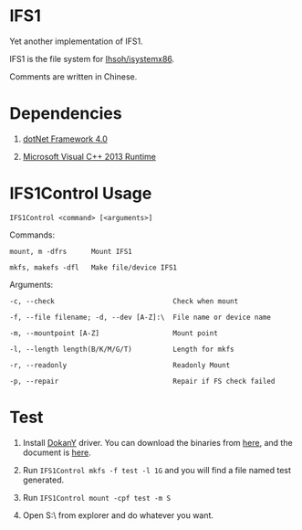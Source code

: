 IFS1
==

Yet another implementation of IFS1.

IFS1 is the file system for [Ihsoh/isystemx86](https://github.com/Ihsoh/isystemx86).

Comments are written in Chinese.

Dependencies
==

1. [dotNet Framework 4.0](http://www.microsoft.com/en-us/download/details.aspx?id=17718)

1. [Microsoft Visual C++ 2013 Runtime](http://www.microsoft.com/en-us/download/details.aspx?id=40784)

IFS1Control Usage
==

	IFS1Control <command> [<arguments>]

Commands:

	mount, m -dfrs		Mount IFS1

	mkfs, makefs -dfl	Make file/device IFS1

Arguments:

	-c, --check								Check when mount

	-f, --file filename; -d, --dev [A-Z]:\	File name or device name

	-m, --mountpoint [A-Z]					Mount point

	-l, --length length(B/K/M/G/T)			Length for mkfs

	-r, --readonly							Readonly Mount

	-p, --repair							Repair if FS check failed



Test
==

1. Install [DokanY]() driver. You can download the binaries from [here](http://files.twd2.net/dokany_binaries/), and the document is [here](http://files.twd2.net/dokany_binaries/readme.html).

1. Run ```IFS1Control mkfs -f test -l 1G``` and you will find a file named test generated.

1. Run ```IFS1Control mount -cpf test -m S```

1. Open S:\ from explorer and do whatever you want.